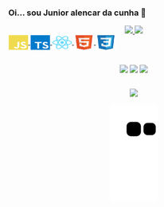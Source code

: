 ### Oi... sou Junior alencar da cunha 👋  

<div align="center">
  <a href="https://github.com/jott4c">
  <img height="180em" src="https://github-readme-stats.vercel.app/api?username=jott4c&show_icons=true&theme=dracula&include_all_commits=true&count_private=true"/>
  <img height="180em" src="https://github-readme-stats.vercel.app/api/top-langs/?username=jott4c&layout=compact&langs_count=7&theme=dracula"/>
</div>
<div style="display: inline_block">
  <img align="center" alt="jott4c-Js" height="30" width="40" src="https://raw.githubusercontent.com/devicons/devicon/master/icons/javascript/javascript-plain.svg">
  <img align="center" alt="jott4c-Ts" height="30" width="40" src="https://raw.githubusercontent.com/devicons/devicon/master/icons/typescript/typescript-plain.svg">
  <img align="center" alt="jott4c-React" height="30" width="40" src="https://raw.githubusercontent.com/devicons/devicon/master/icons/react/react-original.svg">
  <img align="center" alt="jott4c-HTML" height="30" width="40" src="https://raw.githubusercontent.com/devicons/devicon/master/icons/html5/html5-original.svg">
  <img align="center" alt="jott4c-CSS" height="30" width="40" src="https://raw.githubusercontent.com/devicons/devicon/master/icons/css3/css3-original.svg">
</div>
  
 ##

<div align="center"> 
   <a href="https://instagram.com/juniior.alencar" target="_blank"><img src="https://img.shields.io/badge/-Instagram-%23E4405F?style=for-the-badge&logo=instagram&logoColor=white" target="_blank"></a>
  <a href = "mailto:jrcba123@gmail.com"><img src="https://img.shields.io/badge/-Gmail-%23333?style=for-the-badge&logo=gmail&logoColor=white" target="_blank"></a>
  <a href="https://www.linkedin.com/in/jralencar/" target="_blank"><img src="https://img.shields.io/badge/-LinkedIn-%230077B5?style=for-the-badge&logo=linkedin&logoColor=white" target="_blank"></a> 
</div>
  
  ##
  
<div align="center">
<img height="150em"  src="https://user-images.githubusercontent.com/103055804/189268515-942597d7-5a1b-465e-8d6b-cb5cfe66a683.gif"/>

  ![Snake animation](https://github.com/jott4c/jott4c/blob/output/github-contribution-grid-snake.svg)
</div>
  
  
    


